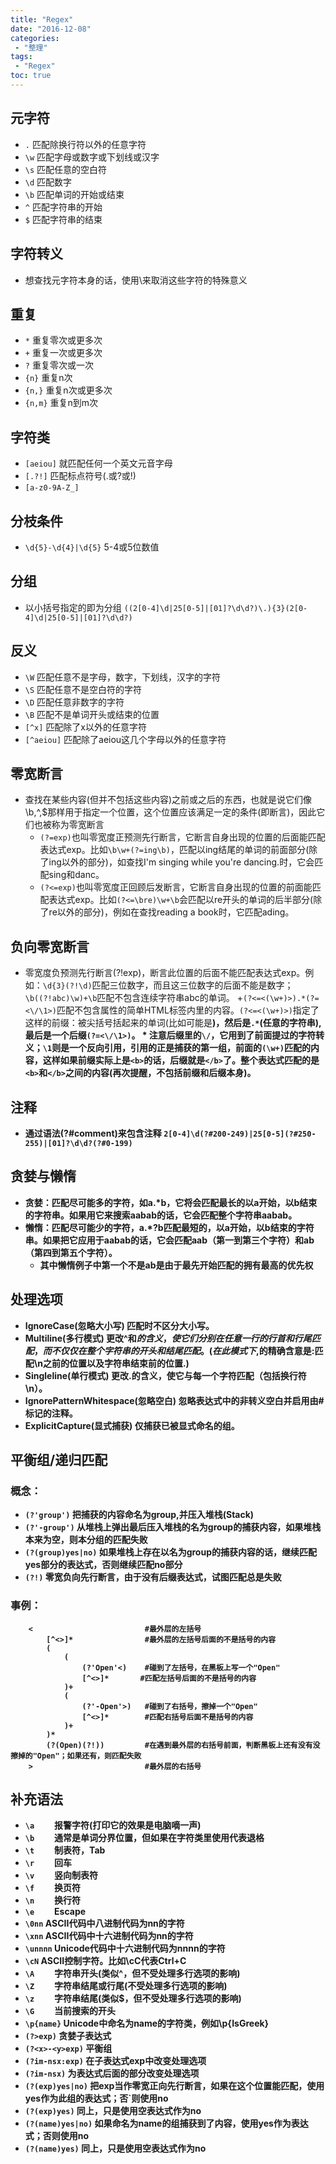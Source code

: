 ```yaml
---
title: "Regex"
date: "2016-12-08"
categories:
 - "整理"
tags:
 - "Regex"
toc: true
---
```



## 元字符
- `.`    匹配除换行符以外的任意字符
- `\w`    匹配字母或数字或下划线或汉字
- `\s`    匹配任意的空白符
- `\d`    匹配数字
- `\b`    匹配单词的开始或结束
- `^`    匹配字符串的开始
- `$`    匹配字符串的结束

## 字符转义
- 想查找元字符本身的话，使用\来取消这些字符的特殊意义

## 重复
- `*`        重复零次或更多次
- `+`        重复一次或更多次
- `?`        重复零次或一次
- `{n}`        重复n次
- `{n,}`    重复n次或更多次
- `{n,m}`    重复n到m次

## 字符类
- `[aeiou]`    就匹配任何一个英文元音字母
- `[.?!]`        匹配标点符号(.或?或!)
- `[a-z0-9A-Z_]`

## 分枝条件
- `\d{5}-\d{4}|\d{5}`    5-4或5位数值

## 分组
- 以小括号指定的即为分组
```((2[0-4]\d|25[0-5]|[01]?\d\d?)\.){3}(2[0-4]\d|25[0-5]|[01]?\d\d?)```

## 反义
- `\W`            匹配任意不是字母，数字，下划线，汉字的字符
- `\S`            匹配任意不是空白符的字符
- `\D`            匹配任意非数字的字符 
- `\B`            匹配不是单词开头或结束的位置
- `[^x]`        匹配除了x以外的任意字符
- `[^aeiou]`    匹配除了aeiou这几个字母以外的任意字符

## 零宽断言
- 查找在某些内容(但并不包括这些内容)之前或之后的东西，也就是说它们像\b,^,$那样用于指定一个位置，这个位置应该满足一定的条件(即断言)，因此它们也被称为零宽断言
    + `(?=exp)`也叫零宽度正预测先行断言，它断言自身出现的位置的后面能匹配表达式exp。比如`\b\w+(?=ing\b)`，匹配以ing结尾的单词的前面部分(除了ing以外的部分)，如查找I'm singing while you're dancing.时，它会匹配sing和danc。
    + `(?<=exp)`也叫零宽度正回顾后发断言，它断言自身出现的位置的前面能匹配表达式exp。比如`(?<=\bre)\w+\b`会匹配以re开头的单词的后半部分(除了re以外的部分)，例如在查找reading a book时，它匹配ading。

## 负向零宽断言
- 零宽度负预测先行断言(?!exp)，断言此位置的后面不能匹配表达式exp。例如：`\d{3}(?!\d)`匹配三位数字，而且这三位数字的后面不能是数字；`\b((?!abc)\w)+\b`匹配不包含连续字符串abc的单词。
    +`(?<=<(\w+)>).*(?=<\/\1>)`匹配不包含属性的简单HTML标签内里的内容。`(?<=<(\w+)>)`指定了这样的前缀：被尖括号括起来的单词(比如可能是<b>)，然后是`.*`(任意的字符串),最后是一个后缀`(?=<\/\1>)`。
        * 注意后缀里的`\/`，它用到了前面提过的字符转义；`\1`则是一个反向引用，引用的正是捕获的第一组，前面的`(\w+)`匹配的内容，这样如果前缀实际上是`<b>`的话，后缀就是`</b>`了。整个表达式匹配的是`<b>`和`</b>`之间的内容(再次提醒，不包括前缀和后缀本身)。

## 注释
- 通过语法(?#comment)来包含注释
```2[0-4]\d(?#200-249)|25[0-5](?#250-255)|[01]?\d\d?(?#0-199)```



## 贪婪与懒惰
- 贪婪：匹配尽可能多的字符，如a.*b，它将会匹配最长的以a开始，以b结束的字符串。如果用它来搜索aabab的话，它会匹配整个字符串aabab。
- 懒惰：匹配尽可能少的字符，a.*?b匹配最短的，以a开始，以b结束的字符串。如果把它应用于aabab的话，它会匹配aab（第一到第三个字符）和ab（第四到第五个字符）。
    + 其中懒惰例子中第一个不是ab是由于最先开始匹配的拥有最高的优先权


## 处理选项
- IgnoreCase(忽略大小写)                匹配时不区分大小写。
- Multiline(多行模式)                    更改^和$的含义，使它们分别在任意一行的行首和行尾匹配，而不仅仅在整个字符串的开头和结尾匹配。(在此模式下,$的精确含意是:匹配\n之前的位置以及字符串结束前的位置.)
- Singleline(单行模式)                更改.的含义，使它与每一个字符匹配（包括换行符\n）。
- IgnorePatternWhitespace(忽略空白)    忽略表达式中的非转义空白并启用由#标记的注释。
- ExplicitCapture(显式捕获)            仅捕获已被显式命名的组。



## 平衡组/递归匹配
### 概念：
- `(?'group')` 把捕获的内容命名为group,并压入堆栈(Stack)
- `(?'-group')` 从堆栈上弹出最后压入堆栈的名为group的捕获内容，如果堆栈本来为空，则本分组的匹配失败
- `(?(group)yes|no)` 如果堆栈上存在以名为group的捕获内容的话，继续匹配yes部分的表达式，否则继续匹配no部分
- `(?!)` 零宽负向先行断言，由于没有后缀表达式，试图匹配总是失败

### 事例：
```
    <                         #最外层的左括号
        [^<>]*                #最外层的左括号后面的不是括号的内容
        (
            (
                (?'Open'<)    #碰到了左括号，在黑板上写一个"Open"
                [^<>]*       #匹配左括号后面的不是括号的内容
            )+
            (
                (?'-Open'>)   #碰到了右括号，擦掉一个"Open"
                [^<>]*        #匹配右括号后面不是括号的内容
            )+
        )*
        (?(Open)(?!))         #在遇到最外层的右括号前面，判断黑板上还有没有没擦掉的"Open"；如果还有，则匹配失败
    >                         #最外层的右括号
```


## 补充语法
- `\a    `                报警字符(打印它的效果是电脑嘀一声)
- `\b    `                通常是单词分界位置，但如果在字符类里使用代表退格
- `\t    `                制表符，Tab
- `\r    `                回车
- `\v    `                竖向制表符
- `\f    `                换页符
- `\n    `                换行符
- `\e    `                Escape
- `\0nn`                ASCII代码中八进制代码为nn的字符
- `\xnn`                ASCII代码中十六进制代码为nn的字符
- `\unnnn`                Unicode代码中十六进制代码为nnnn的字符
- `\cN`                    ASCII控制字符。比如\cC代表Ctrl+C
- `\A    `                字符串开头(类似^，但不受处理多行选项的影响)
- `\Z    `                字符串结尾或行尾(不受处理多行选项的影响)
- `\z    `                字符串结尾(类似$，但不受处理多行选项的影响)
- `\G    `                当前搜索的开头
- `\p{name}`            Unicode中命名为name的字符类，例如\p{IsGreek}
- `(?>exp)`                贪婪子表达式
- `(?<x>-<y>exp)`        平衡组
- `(?im-nsx:exp)`        在子表达式exp中改变处理选项
- `(?im-nsx)`            为表达式后面的部分改变处理选项
- `(?(exp)yes|no)`        把exp当作零宽正向先行断言，如果在这个位置能匹配，使用yes作为此组的表达式；否`则使用no
- `(?(exp)yes)`            同上，只是使用空表达式作为no
- `(?(name)yes|no)`        如果命名为name的组捕获到了内容，使用yes作为表达式；否则使用no
- `(?(name)yes)`        同上，只是使用空表达式作为no
